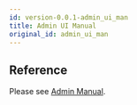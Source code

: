 ```yaml
---
id: version-0.0.1-admin_ui_man
title: Admin UI Manual
original_id: admin_ui_man
---
```


## Reference
Please see [Admin Manual](https://infuseai.zendesk.com/hc/en-us/sections/360004462151-Admin-Manual).
